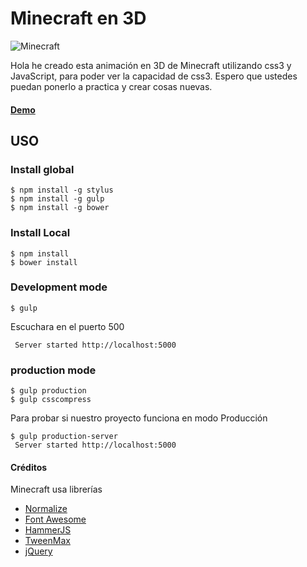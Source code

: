 # Minecraft en 3D
![Minecraft](https://c1.staticflickr.com/1/464/18159260544_f21c7cb0f7_z.jpg)

Hola he creado esta animación en 3D de Minecraft utilizando css3 y JavaScript, para poder ver la capacidad de css3. Espero que ustedes puedan ponerlo a practica y crear cosas nuevas.
#### [Demo](https://godofredoninja.github.io/Minecraft/)
## USO

### Install global
```
$ npm install -g stylus
$ npm install -g gulp
$ npm install -g bower
```
### Install Local
```
$ npm install
$ bower install
```
### Development mode
```
$ gulp
```
Escuchara en el puerto 500 
```
 Server started http://localhost:5000
```
### production mode
```
$ gulp production
$ gulp csscompress
```
Para probar si nuestro proyecto funciona en modo Producción
```
$ gulp production-server
 Server started http://localhost:5000
```
#### Créditos
Minecraft  usa librerías


- [Normalize](http://necolas.github.io/normalize.css/)
- [Font Awesome](http://fortawesome.github.io/Font-Awesome/)
- [HammerJS](http://hammerjs.github.io/)
- [TweenMax](http://greensock.com/tweenmax) 
- [jQuery](https://jquery.com/)

